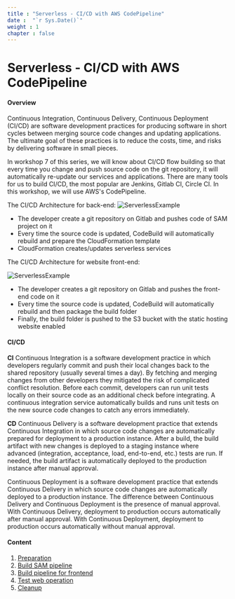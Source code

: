```yaml
---
title : "Serverless - CI/CD with AWS CodePipeline"
date :  "`r Sys.Date()`" 
weight : 1 
chapter : false
---
```


# Serverless - CI/CD with AWS CodePipeline

#### Overview

Continuous Integration, Continuous Delivery, Continuous Deployment (CI/CD) are software development practices for producing software in short cycles between merging source code changes and updating applications. The ultimate goal of these practices is to reduce the costs, time, and risks by delivering software in small pieces.

In workshop 7 of this series, we will know about CI/CD flow building so that every time you change and push source code on the git repository, it will automatically re-update our services and applications. There are many tools for us to build CI/CD, the most popular are Jenkins, Gitlab CI, Circle CI. In this workshop, we will use AWS's CodePipeline.

The CI/CD Architecture for back-end:
![ServerlessExample](/images/SAMPipeline.png?featherlight=false&width=50pc)

- The developer create a git repository on Gitlab and pushes code of SAM project on it
- Every time the source code is updated, CodeBuild will automatically rebuild and prepare the CloudFormation template
- CloudFormation creates/updates serverless services

The CI/CD Architecture for website front-end:

![ServerlessExample](/images/FrontEndPipeline.png?featherlight=false&width=50pc)

- The developer creates a git repository on Gitlab and pushes the front-end code on it
- Every time the source code is updated, CodeBuild will automatically rebuild and then package the build folder
- Finally, the build folder is pushed to the S3 bucket with the static hosting website enabled

#### CI/CD

**CI**
Continuous Integration is a software development practice in which developers regularly commit and push their local changes back to the shared repository (usually several times a day). By fetching and merging changes from other developers they mitigated the risk of complicated conflict resolution. Before each commit, developers can run unit tests locally on their source code as an additional check before integrating. A continuous integration service automatically builds and runs unit tests on the new source code changes to catch any errors immediately.

**CD**
Continuous Delivery is a software development practice that extends Continuous Integration in which source code changes are automatically prepared for deployment to a production instance. After a build, the build artifact with new changes is deployed to a staging instance where advanced (integration, acceptance, load, end-to-end, etc.) tests are run. If needed, the build artifact is automatically deployed to the production instance after manual approval.

Continuous Deployment is a software development practice that extends Continuous Delivery in which source code changes are automatically deployed to a production instance. The difference between Continuous Delivery and Continuous Deployment is the presence of manual approval. With Continuous Delivery, deployment to production occurs automatically after manual approval. With Continuous Deployment, deployment to production occurs automatically without manual approval.

#### Content

1. [Preparation](1-preparation/)
2. [Build SAM pipeline](2-build-sam-pipeline/)
3. [Build pipeline for frontend](3-build-frontend-pipeline/)
4. [Test web operation](4-test-operation/)
5. [Cleanup](5-cleanup)